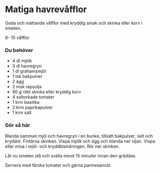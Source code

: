 # Matiga havrevåfflor

Goda och mättande våfflor med kryddig smak och skinka eller korv i smeten.

8- 10 våfflor

### Du behöver

* 4 dl mjölk
* 3 dl havregryn
* 1 dl grahamsmjöl
* 1 tsk bakpulver
* 2 ägg
* 2 msk rapsolja
* 80 g rökt skinka eller kryddig korv
* 4 soltorkade tomater
* 1 krm basilika
* 2 krm paprikapulver
* 1 krm salt

### Gör så här

Blanda samman mjöl och havregryn i en bunke, tillsätt bakpulver, salt och kryddor. Fintärna skinkan. Vispa mjölk och ägg och blanda ner oljan. Vispa eller mixa i mjöl- och kryddblandningen. Rör ner skinkan.

Låt nu smeten stå och svälla minst 15 minuter innan den gräddas.

Servera med färska tomater och gärna parmesanost.

